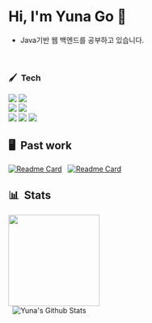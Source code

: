 # Hi, I'm Yuna Go 🤚
- Java기반 웹 백엔드를 공부하고 있습니다.
  
&nbsp;
### 🖌 &nbsp;Tech

<img src="https://img.shields.io/badge/JAVA-007396?style=flat-square&logo=java&logoColor=white">&nbsp;<img src="https://img.shields.io/badge/Python-3776AB?style=flat-square&logo=Python&logoColor=white"/><br/>
<img src="https://img.shields.io/badge/Node.js-339933?style=flat-square&logo=Node.js&logoColor=white"/>
<img src="https://img.shields.io/badge/MySQL-4479A1?style=flat-square&logo=MYSQL&logoColor=white"/><br/> 
<img src="https://img.shields.io/badge/Git-F05032?style=flat-square&logo=Git&logoColor=white"/>&nbsp;<img src="https://img.shields.io/badge/GitHub-181717?style=flat-square&logo=Github&logoColor=white"/>&nbsp;<img src="https://img.shields.io/badge/Notion-000000?style=flat-square&logo=Notion&logoColor=white"/><br/> 

## 🖥 &nbsp;Past work

[![Readme Card](https://github-readme-stats.vercel.app/api/pin/?username=gaeunpark924&repo=Comprehensive-Design-2&bg_color=0d1116&title_color=c298fe&text_color=a4aacb&icon_color=007ec6)](https://github.com/gaeunpark924/Comprehensive-Design-2)
&nbsp;
[![Readme Card](https://github-readme-stats.vercel.app/api/pin/?username=goyuna&repo=TestAutomation&bg_color=0d1116&title_color=c298fe&text_color=a4aacb&icon_color=007ec6)](https://github.com/goyuna/TestAutomation)

## 📊 &nbsp;Stats
<img src="http://mazassumnida.wtf/api/v2/generate_badge?boj=poly" height=180><br/>
&nbsp;
![Yuna's Github Stats](https://github-readme-stats.vercel.app/api?username=goyuna&hide=contribs,prs&show_icons=true&bg_color=0d1116&title_color=c298fe&text_color=a4aacb&icon_color=007ec6)
